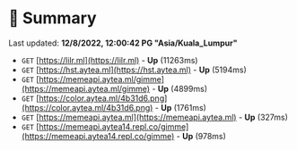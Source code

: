 # 📖 Summary
Last updated: **12/8/2022, 12:00:42 PG "Asia/Kuala_Lumpur"**

- `GET` [https://lilr.ml](https://lilr.ml) - **Up** (11263ms)
- `GET` [https://hst.aytea.ml](https://hst.aytea.ml) - **Up** (5194ms)
- `GET` [https://memeapi.aytea.ml/gimme](https://memeapi.aytea.ml/gimme) - **Up** (4899ms)
- `GET` [https://color.aytea.ml/4b31d6.png](https://color.aytea.ml/4b31d6.png) - **Up** (1761ms)
- `GET` [https://memeapi.aytea.ml](https://memeapi.aytea.ml) - **Up** (327ms)
- `GET` [https://memeapi.aytea14.repl.co/gimme](https://memeapi.aytea14.repl.co/gimme) - **Up** (978ms)
